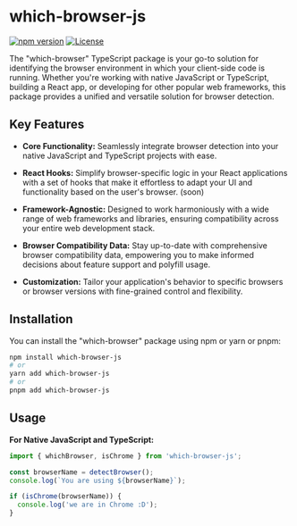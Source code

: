 # which-browser-js

[![npm version](https://badge.fury.io/js/which-browser.svg)](https://www.npmjs.com/package/which-browser)
[![License](https://img.shields.io/badge/license-MIT-blue.svg)](https://github.com/your-username/which-browser/blob/main/LICENSE)

The "which-browser" TypeScript package is your go-to solution for identifying the browser environment in which your client-side code is running. Whether you're working with native JavaScript or TypeScript, building a React app, or developing for other popular web frameworks, this package provides a unified and versatile solution for browser detection.

## Key Features

- **Core Functionality:** Seamlessly integrate browser detection into your native JavaScript and TypeScript projects with ease.

- **React Hooks:** Simplify browser-specific logic in your React applications with a set of hooks that make it effortless to adapt your UI and functionality based on the user's browser. (soon)

- **Framework-Agnostic:** Designed to work harmoniously with a wide range of web frameworks and libraries, ensuring compatibility across your entire web development stack.

- **Browser Compatibility Data:** Stay up-to-date with comprehensive browser compatibility data, empowering you to make informed decisions about feature support and polyfill usage.

- **Customization:** Tailor your application's behavior to specific browsers or browser versions with fine-grained control and flexibility.

## Installation

You can install the "which-browser" package using npm or yarn or pnpm:

```bash
npm install which-browser-js
# or
yarn add which-browser-js
# or
pnpm add which-browser-js
```

## Usage

**For Native JavaScript and TypeScript:**

```javascript
import { whichBrowser, isChrome } from 'which-browser-js';

const browserName = detectBrowser();
console.log(`You are using ${browserName}`);

if (isChrome(browserName)) {
  console.log('we are in Chrome :D');
}
